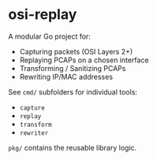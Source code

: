 # osi-replay

A modular Go project for:
- Capturing packets (OSI Layers 2+)
- Replaying PCAPs on a chosen interface
- Transforming / Sanitizing PCAPs
- Rewriting IP/MAC addresses

See `cmd/` subfolders for individual tools:
- `capture`
- `replay`
- `transform`
- `rewriter`

`pkg/` contains the reusable library logic.
